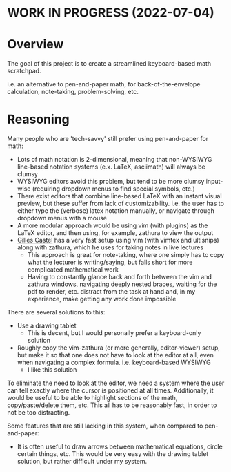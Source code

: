 # WORK IN PROGRESS (2022-07-04)

# Overview
The goal of this project is to create a streamlined keyboard-based math scratchpad.

i.e. an alternative to pen-and-paper math, for back-of-the-envelope calculation, note-taking, problem-solving, etc.

# Reasoning
Many people who are 'tech-savvy' still prefer using pen-and-paper for math:

- Lots of math notation is 2-dimensional, meaning that non-WYSIWYG line-based notation systems (e.x. LaTeX, asciimath) will always be clumsy
- WYSIWYG editors avoid this problem, but tend to be more clumsy input-wise (requiring dropdown menus to find special symbols, etc.)
- There exist editors that combine line-based LaTeX with an instant visual preview, but these suffer from lack of customizability. i.e. the user has to either type the (verbose) latex notation manually, or navigate through dropdown menus with a mouse
- A more modular approach would be using vim (with plugins) as the LaTeX editor, and then using, for example, zathura to view the output
- [Gilles Castel](https://castel.dev/post/lecture-notes-1/?source=techstories.org) has a very fast setup using vim (with vimtex and ultisnips) along with zathura, which he uses for taking notes in live lectures
  - This approach is great for note-taking, where one simply has to copy what the lecturer is writing/saying, but falls short for more complicated mathematical work
  - Having to constantly glance back and forth between the vim and zathura windows, navigating deeply nested braces, waiting for the pdf to render, etc. distract from the task at hand and, in my experience, make getting any work done impossible

There are several solutions to this:

- Use a drawing tablet
  - This is decent, but I would personally prefer a keyboard-only solution
- Roughly copy the vim-zathura (or more generally, editor-viewer) setup, but make it so that one does not have to look at the editor at all, even when navigating a complex formula. i.e. keyboard-based WYSIWYG
  - I like this solution

To eliminate the need to look at the editor, we need a system where the user can tell exactly where the cursor is positioned at all times. Additionally, it would be useful to be able to highlight sections of the math, copy/paste/delete them, etc. This all has to be reasonably fast, in order to not be too distracting.

Some features that are still lacking in this system, when compared to pen-and-paper:

- It is often useful to draw arrows between mathematical equations, circle certain things, etc. This would be very easy with the drawing tablet solution, but rather difficult under my system.
